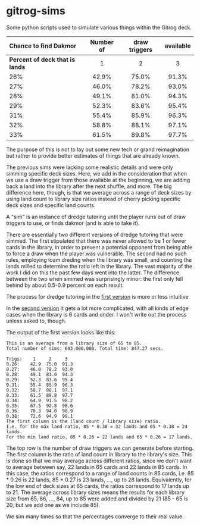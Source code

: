 # gitrog-sims
Some python scripts used to simulate various things within the Gitrog deck.


| **Chance to find Dakmor**         |Number of| draw triggers | available |
|:----------------------------------|:-------:|:-------------:|:---------:|
| **Percent of deck that is lands** |    1    |       2       |     3     |
| 26%                               |  42.9%  |     75.0%     |   91.3%   |
| 27%                               |  46.0%  |     78.2%     |   93.0%   |
| 28%                               |  49.1%  |     81.0%     |   94.3%   |
| 29%                               |  52.3%  |     83.6%     |   95.4%   |
| 31%                               |  55.4%  |     85.9%     |   96.3%   |
| 32%                               |  58.8%  |     88.1%     |   97.1%   |
| 33%                               |  61.5%  |     89.8%     |   97.7%   |


The purpose of this is not to lay out some new tech or grand reimagination but
rather to provide better estimates of things that are already known.

The previous sims were lacking some realistic details and were only simming
specific deck sizes. Here, we add in the consideration that when we use a draw
trigger from those available at the beginning, we are adding back a land into
the library after the next shuffle, and more. The big difference here, though,
is that we average across a range of deck sizes by using land count to library
size ratios instead of cherry picking specific deck sizes and specific land
counts.

A "sim" is an instance of dredge tutoring until the player runs out of draw
triggers to use, or finds dakmor (and is able to take it).

There are essentially two different versions of dredge tutoring that were
simmed. The first stipulated that there was never allowed to be 1 or fewer cards
in the library, in order to prevent a potential opponent from being able to
force a draw when the player was vulnerable. The second had no such rules,
employing loam dreding when the library was small, and counting the lands milled
to determine the ratio left in the library. The vast majority of the work I did
on this the past few days went into the latter. The difference between the two
when simmed was surprisingly minor: the first only fell behind by about 0.5-0.9
percent on each result.

The process for dredge tutoring in the [first version](https://github.com/TheGitrogServer/thegitrogserver.github.io/blob/main/docs/mathematical-proofs/ggt_normal.py)
is more or less intuitive

In the [second version](https://github.com/TheGitrogServer/thegitrogserver.github.io/blob/main/docs/mathematical-proofs/ggt.py)
it gets a lot more complicated, with all kinds of edge cases when the library is
6 cards and under. I won't write out the process unless asked to, though.

The output of the first version looks like this:
```
This is an average from a library size of 65 to 85.
Total number of sims: 693,000,000. Total time: 847.27 secs.

Trigs:	  1     2     3     
0.26:    42.9  75.0  91.3
0.27:    46.0  78.2  93.0
0.28:    49.1  81.0  94.3
0.29:    52.3  83.6  95.4
0.31:    55.4  85.9  96.3
0.32:    58.7  88.1  97.1
0.33:    61.5  89.8  97.7
0.34:    64.9  91.5  98.2
0.35:    67.5  92.8  98.6
0.36:    70.3  94.0  98.9
0.38:    72.6  94.9  99.1
The first column is the (land count / library size) ratio.
I.e. for the max land ratio, 85 * 0.38 = 32 lands and 65 * 0.38 = 24 lands.
For the min land ratio, 85 * 0.26 = 22 lands and 65 * 0.26 = 17 lands.
```

The top row is the number of draw triggers we can generate before starting. The
first column is the ratio of land count in library to the library's size. This
is done so that we may average across different ratios, since we don't want to
average between say, 22 lands in 65 cards and 22 lands in 85 cards. In this
case, the ratios correspond to a range of land counts in 85 cards, i.e.
85 * 0.26 is 22 lands, 85 * 0.27 is 23 lands, ..., up to 28 lands. Equivalently,
for the low end of deck sizes at 65 cards, the ratios correspond to 17 lands up
to 21. The average across library sizes means the results for each library size
from 65, 66, ..., 84, up to 85 were added and divided by 21 (85 - 65 is 20, but
we add one as we include 85).

We sim many times so that the percentages converge to their real value.
